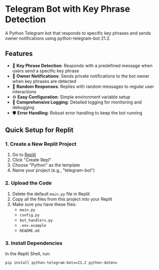 # Telegram Bot with Key Phrase Detection

A Python Telegram bot that responds to specific key phrases and sends owner notifications using python-telegram-bot 21.2.

## Features

- 🔑 **Key Phrase Detection**: Responds with a predefined message when users send a specific key phrase
- 📧 **Owner Notifications**: Sends private notifications to the bot owner when key phrases are detected
- 🎲 **Random Responses**: Replies with random messages to regular user interactions
- ⚙️ **Easy Configuration**: Simple environment variable setup
- 📝 **Comprehensive Logging**: Detailed logging for monitoring and debugging
- 🛡️ **Error Handling**: Robust error handling to keep the bot running

## Quick Setup for Replit

### 1. Create a New Replit Project

1. Go to [Replit](https://replit.com)
2. Click "Create Repl"
3. Choose "Python" as the template
4. Name your project (e.g., "telegram-bot")

### 2. Upload the Code

1. Delete the default `main.py` file in Replit
2. Copy all the files from this project into your Replit
3. Make sure you have these files:
   - `main.py`
   - `config.py` 
   - `bot_handlers.py`
   - `.env.example`
   - `README.md`

### 3. Install Dependencies

In the Replit Shell, run:
```bash
pip install python-telegram-bot==21.2 python-dotenv
